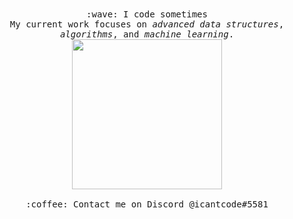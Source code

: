 <p align="center">
  <br><br>
  <samp>
    :wave: I code sometimes
    <br>My current work focuses on <em>advanced data structures</em>,
    <br><em>algorithms</em>, and <em>machine learning</em>.
    <br><img src="https://i.imgur.com/kdKhgx6.gif" width="240px" align="center">
    <br><br>:coffee: Contact me on Discord @icantcode#5581
  </samp>
</p>
